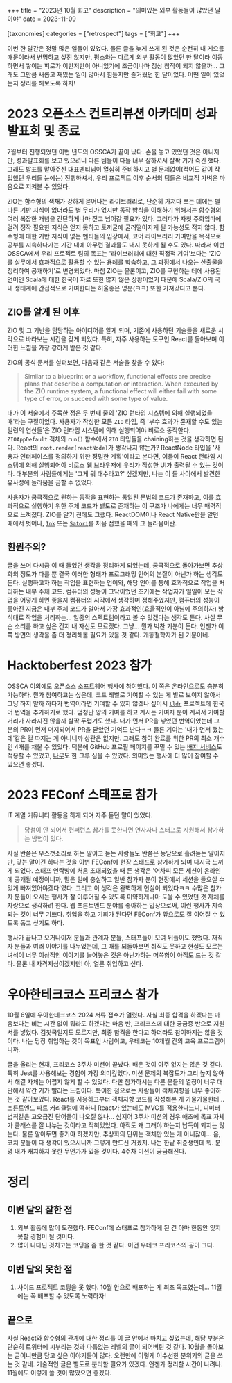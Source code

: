 +++
title = "2023년 10월 회고"
description = "의미있는 외부 활동들이 많았던 달이야"
date = 2023-11-09

[taxonomies]
categories = ["retrospect"]
tags = ["회고"]
+++

이번 한 달간은 정말 많은 일들이 있었다. 물론 글을 늦게 쓰게 된 것은 순전히 내 게으름때문이라서 변명하고 싶진 않지만, 평소와는 다르게 외부 활동이 많았던 한 달이라 이동하면서 쌓이는 피로가 이만저만이 아니었기에 조금이나마 정상 참작이 되지 않을까... 그래도 그만큼 새롭고 재밌는 일이 많아서 힘들지만 즐거웠던 한 달이었다. 어떤 일이 있었는지 정리를 해보도록 하자!
<!-- more -->

# 2023 오픈소스 컨트리뷰션 아카데미 성과발표회 및 종료
7월부터 진행되었던 이번 년도의 OSSCA가 끝이 났다. 손을 놓고 있었던 것은 아니지만, 성과발표회를 보고 있으려니 다른 팀들이 다들 너무 잘하셔서 살짝 기가 죽긴 했다. 그래도 발표를 맡아주신 대표멘티님이 열심히 준비하시고 별 문제없이(적어도 같이 작업했던 우리들 눈에는) 진행하셔서, 우리 프로젝트 이후 순서의 팀들은 비교적 가벼운 마음으로 지켜볼 수 있었다.

ZIO는 함수형의 색채가 강하게 묻어나는 라이브러리로, 단순히 가져다 쓰는 데에는 별다른 기반 지식이 없더라도 별 무리가 없지만 동작 방식을 이해하기 위해서는 함수형의 여러 복잡한 개념을 간단하게나마 짚고 넘어갈 필요가 있다. 그러다가 자칫 주화입마에 걸려 정작 필요한 지식은 얻지 못하고 토끼굴에 굴러떨어지게 될 가능성도 적지 않다. 함수형에 대한 기반 지식이 없는 멘티들의 입장에서, 코어 라이브러리 기여만을 목적으로 공부를 지속하다가는 기간 내에 아무런 결과물도 내지 못하게 될 수도 있다. 따라서 이번 OSSCA에서 우리 프로젝트 팀의 목표는 '라이브러리에 대한 직접적 기여'보다는 'ZIO를 실무에서 효과적으로 활용할 수 있는 용례를 학습하고, 그 과정에서 나오는 산출물을 정리하여 공개하기'로 변경되었다. 마침 ZIO는 물론이고, ZIO를 구현하는 데에 사용된 언어인 Scala에 대한 한국어 자료 또한 많지 않은 상황이었기 때문에 Scala/ZIO의 국내 생태계에 간접적으로 기여한다는 허울좋은 명분(ㅋㅋ) 또한 가져갔다고 본다.

## ZIO를 알게 된 이후
ZIO 및 그 기반을 담당하는 아이디어를 알게 되며, 기존에 사용하던 기술들을 새로운 시각으로 바라보는 시간을 갖게 되었다. 특히, 자주 사용하는 도구인 React를 돌아보며 이러한 느낌을 가장 강하게 받은 것 같다.

ZIO의 공식 문서를 살펴보면, 다음과 같은 서술을 찾을 수 있다:

> Similar to a blueprint or a workflow, functional effects are precise plans that describe a computation or interaction.
> When executed by the ZIO runtime system, a functional effect will either fail with some type of error, or succeed with some type of value.

내가 이 서술에서 주목한 점은 두 번째 줄의 'ZIO 런타임 시스템에 의해 실행되었을 때'라는 구절이었다. 사용자가 작성한 모든 `ZIO` 타입, 즉 '부수 효과가 존재할 수도 있는 일련의 연산들'은 ZIO 런타임 시스템에 의해 실행되어야 비로소 동작한다. `ZIOAppDefault` 객체의 `run()` 함수에서 `ZIO` 타입들을 chaining하는 것을 생각하면 된다. React의 `root.render(reactNode)`가 생각나지 않는가? ReactNode 타입을 '사용자 인터페이스를 정의하기 위한 정밀한 계획'이라고 본다면, 이들이 React 런타임 시스템에 의해 실행되어야 비로소 웹 브라우저에 우리가 작성한 UI가 출력될 수 있는 것이다. 대부분의 사람들에게는 '그게 뭐 대수라고?' 싶겠지만, 나는 이 둘 사이에서 발견한 유사성에 놀라움을 금할 수 없었다.

사용자가 궁극적으로 원하는 동작을 표현하는 통일된 문법의 코드가 존재하고, 이를 효과적으로 실행하기 위한 주체 코드가 별도로 존재하는 이 구조가 나에게는 너무 매력적으로 느껴졌다. ZIO를 알기 전에도 그랬다. ReactDOM이나 React Native만을 알던 때에서 벗어나, [`Ink`](https://github.com/vadimdemedes/ink) 또는 [`Satori`](https://github.com/vercel/satori)를 처음 접했을 때의 그 놀라움이란.

## 환원주의?
글을 쓰며 다시금 이 때 들었던 생각을 정리하게 되었는데, 궁극적으로 돌아가보면 추상화의 정도가 다를 뿐 결국 이러한 형태가 프로그래밍 언어의 본질이 아닌가 하는 생각도 든다. 실행하고자 하는 작업을 표현하는 언어와, 해당 언어를 통해 효과적으로 작업을 처리하는 내부 주체 코드. 컴퓨터의 성능이 그닥이었던 초기에는 작업자가 일일이 모든 작업을 어떻게 하면 좋을지 컴퓨터의 시각에서 생각하며 정해주었지만, 컴퓨터의 성능이 좋아진 지금은 내부 주체 코드가 알아서 가장 효과적인(효율적인이 아님에 주의하자) 방식대로 작업을 처리하는... 일종의 스펙트럼이라고 볼 수 있겠다는 생각도 든다. 사실 무슨 소리를 하고 싶은 건지 내 자신도 모르겠다. 그냥... 뭔가 벅찬 기분이 든다. 언젠가 이 쪽 방면의 생각을 좀 더 정리해볼 필요가 있을 것 같다. 개똥철학자가 된 기분이네.

# Hacktoberfest 2023 참가
OSSCA 이외에도 오픈소스 소프트웨어 행사에 참여했다. 이 쪽은 온라인으로도 충분히 가능하다. 뭔가 참여하고는 싶은데, 코드 레벨로 기여할 수 있는 게 별로 보이지 않아서 그냥 하지 말까 하다가 번역이라면 기여할 수 있지 않겠나 싶어서 [`tldr`](https://github.com/tldr-pages/tldr) 프로젝트에 한국어 번역을 추가하기로 했다. 엄청난 양의 기여를 하고 계시는 기여자 분이 계셔서 기여할 거리가 사라지진 않을까 살짝 두렵기도 했다. 내가 먼저 PR을 넣었던 번역이었는데 그 분의 PR이 먼저 머지되어서 PR을 닫았던 기억도 난다ㅋㅋ 물론 기여는 '내가 먼저 했는데'같은 걸 따지는 게 아니니까 상관은 없지만. 그래도 참여 완료를 위한 PR의 최소 개수인 4개를 채울 수 있었다. 덕분에 GitHub 프로필 페이지를 꾸밀 수 있는 [배지 서비스](https://www.holopin.io/@hatchling13#)도 적용할 수 있었고, [나무](https://tree-nation.com/certificate/653b583e3a9bf)도 한 그루 심을 수 있었다. 의미있는 행사에 더 많이 참여할 수 있으면 좋겠다.

# 2023 FEConf 스태프로 참가
IT 계열 커뮤니티 활동을 하게 되며 자주 듣던 말이 있었다.

> 당첨이 안 되어서 컨퍼런스 참가를 못한다면 연사자나 스태프로 지원해서 참가하는 방법이 있다.

사실 반쯤은 우스갯소리로 하는 말이고 듣는 사람들도 반쯤은 농담으로 흘려듣는 말이지만, 맞는 말이긴 하다는 것을 이번 FEConf에 현장 스태프로 참가하게 되며 다시금 느끼게 되었다. 스태프 연락방에 처음 초대되었을 때 든 생각은 '어차피 모든 세션이 온라인에 공개될 예정이니까, 맡은 일에 충실하고 일반 참가자 분이 현장에서 세션을 들으실 수 있게 빠져있어야겠다'였다. 그리고 이 생각은 완벽하게 현실이 되었다ㅋㅋ 수많은 참가자 분들이 오시는 행사가 잘 이루어질 수 있도록 미약하게나마 도울 수 있었던 것 자체를 자랑으로 생각하려 한다. 웹 프론트엔드 분야를 좋아하는 입장으로써, 이런 행사가 지속되는 것이 너무 기쁘다. 취업을 하고 기회가 된다면 FEConf가 앞으로도 잘 이어질 수 있도록 돕고 싶기도 하다.

행사가 끝나고 오거나이저 분들과 관계자 분들, 스태프들이 모여 뒤풀이도 했었다. 재직자 분들과 여러 이야기를 나누었는데, 그 때를 되돌아보면 취직도 못하고 현실도 모르는 녀석이 너무 이상적인 이야기를 늘어놓은 것은 아닌가하는 머쓱함이 아직도 드는 것 같다. 물론 내 자격지심이겠지만! 아, 얼른 취업하고 싶다.

# 우아한테크코스 프리코스 참가
10월 6일에 우아한테크코스 2024 서류 접수가 열렸다. 사실 최종 합격을 하겠다는 마음보다는 비는 시간 없이 뭐라도 하겠다는 마음 반, 프리코스에 대한 궁금증 반으로 지원서를 넣었다. 김칫국일지도 모르지만, 최종 합격을 한다고 하더라도 참여하지는 않을 것이다. 나는 당장 취업하는 것이 목표인 사람이고, 우테코는 10개월 간의 교육 프로그램이니까.

글을 올리는 현재, 프리코스 3주차 미션이 끝났다. 배운 것이 아주 없지는 않은 것 같다. 특히 Jest를 사용해보는 경험이 가장 의미깊었다. 미션 문제의 복잡도가 그리 높지 않아서 해결 자체는 어렵지 않게 할 수 있었다. 다만 참가하시는 다른 분들의 열정이 너무 대단해서 약간 기가 빨리는 느낌이다. 특이한 점으로는 사람들이 객체지향을 너무 좋아하는 것 같아보였다. React를 사용하고부터 객체지향 코드를 작성해본 게 가물가물한데... 프론트엔드 파트 커리큘럼에 떡하니 React가 있는데도 MVC를 적용한다느니, 디미터 법칙같은 고오급진 단어들이 나오질 않나... 심지어 3주차 미션의 경우 애초에 목표 자체가 클래스를 잘 나누는 것이라고 적혀있었다. 아직도 왜 그래야 하는지 납득이 되지는 않는다. 물론 알아두면 좋기야 하겠지만, 추상화의 단위는 객체만 있는 게 아니잖아... 음, 코치 분들이 다 생각이 있으시니까 그렇게 만드신 거겠지. 나는 한낱 취준생인데 뭐. 분명 내가 캐치하지 못한 무언가가 있을 것이다. 4주차 미션이 궁금해진다.

# 정리

## 이번 달의 잘한 점
1. 외부 활동에 많이 도전했다. FEConf에 스태프로 참가하게 된 건 아마 한동안 잊지 못할 경험이 될 것이다.
2. 많이 나다닌 것치고는 코딩을 좀 한 것 같다. 이건 우테코 프리코스의 공이 크다.

## 이번 달의 못한 점
1. 사이드 프로젝트 코딩을 못 했다. 10월 안으로 배포하는 게 최초 목표였는데... 11월에는 꼭 배포할 수 있도록 노력하자!

## 끝으로
사실 React와 함수형의 관계에 대한 정리를 이 글 안에서 마치고 싶었는데, 해당 부분은 단순히 트위터에 씨부리는 것과 다름없는 레벨의 글이 되어버린 것 같다. 10월을 돌아보는 글이니만큼 담고 싶은 이야기들이 많다. 오랜만에 이렇게 어수선한 분위기의 글을 쓰는 것 같네. 기술적인 글은 별도로 분리할 필요가 있겠다. 언젠가 정리할 시간이 나려나. 11월에도 이렇게 쓸 것이 많았으면 좋겠다.
